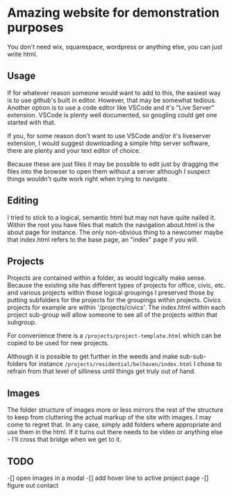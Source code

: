 # Amazing website for demonstration purposes

You don't need wix, squarespace, wordpress or anything else, you can just write html.

## Usage
If for whatever reason someone would want to add to this, the easiest way is to use github's built in editor. However, that may be somewhat tedious. Another option is to use a code editor like VSCode and it's "Live Server" extension. VSCode is plenty well documented, so googling could get one started with that. 

If you, for some reason don't want to use VSCode and/or it's liveserver extension, I would suggest downloading a simple http server software, there are plenty and your text editor of choice. 

Because these are just files it may be possible to edit just by dragging the files into the browser to open them without a server although I suspect things wouldn't quite work right when trying to navigate.

## Editing

I tried to stick to a logical, semantic html but may not have quite nailed it. Within the root you have files that match the navigation about.html is the about page for instance. The only non-obvious thing to a newcomer maybe that index.html refers to the base page, an "index" page if you will. 

## Projects

Projects are contained within a folder, as would logically make sense. Because the existing site has different types of projects for office, civic, etc. and various projects within those logical groupings I preserved those by putting subfolders for the projects for the groupings within projects. Civics projects for example are within '/projects/civics'. The index.html within each project sub-group will allow someone to see all of the projects within that subgroup.

For convenience there is a `/projects/project-template.html` which can be copied to be used for new projects.

Although it is possible to get further in the weeds and make sub-sub-folders for instance `/projects/residential/belhaven/index.html` I chose to refrain from that level of silliness until things get truly out of hand.

## Images

The folder structure of images more or less mirrors the rest of the structure to keep from cluttering the actual markup of the site with images. I may come to regret that. In any case, simply add folders where appropriate and use them in the html. If it turns out there needs to be video or anything else - I'll cross that bridge when we get to it.

## TODO
-[] open images in a modal
-[] add hover line to active project page
-[] figure out contact
